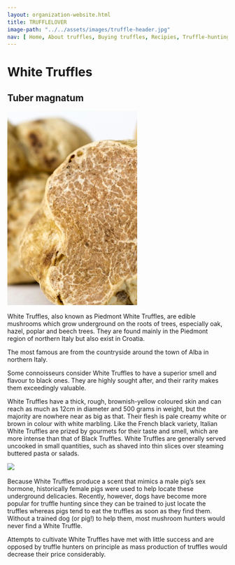 ```yaml
---
layout: organization-website.html
title: TRUFFLELOVER
image-path: "../../assets/images/truffle-header.jpg"
nav: [ Home, About truffles, Buying truffles, Recipies, Truffle-hunting holidays, Forum, Contact]
---
```

# White Truffles

## Tuber magnatum

<right>![](../../assets/images/truffle3.png)</right>

White Truffles, also known as Piedmont White Truffles, are edible mushrooms which grow underground on the roots of trees, especially oak, hazel, poplar and beech trees. They are found mainly in the Piedmont region of northern Italy but also exist in Croatia.

The most famous are from the countryside around the town of Alba in northern Italy.

Some connoisseurs consider White Truffles to have a superior smell and flavour to black ones. They are highly sought after, and their rarity makes them exceedingly valuable.

White Truffles have a thick, rough, brownish-yellow coloured skin and can reach as much as 12cm in diameter and 500 grams in weight, but the majority are nowhere near as big as that. Their flesh is pale creamy white or brown in colour with white marbling. Like the French black variety, Italian White Truffles are prized by gourmets for their taste and smell, which are more intense than that of Black Truffles. White Truffles are generally served uncooked in small quantities, such as shaved into thin slices over steaming buttered pasta or salads.

<right>![](../../assets/images/truffle4.png)</right>

Because White Truffles produce a scent that mimics a male pig’s sex hormone, historically female pigs were used to help locate these underground delicacies. Recently, however, dogs have become more popular for truffle hunting since they can be trained to just locate the truffles whereas pigs tend to eat the truffles as soon as they find them. Without a trained dog (or pig!) to help them, most mushroom hunters would never find a White Truffle.

Attempts to cultivate White Truffles have met with little success and are opposed by truffle hunters on principle as mass production of truffles would decrease their price considerably.
